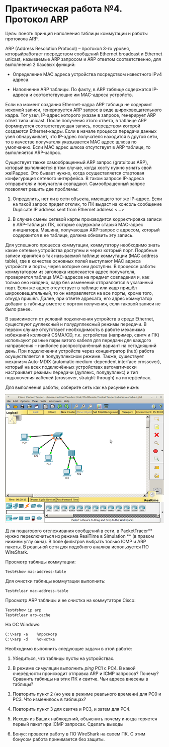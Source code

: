 # Практическая работа №4 . Протокол ARP

Цель: понять принцип наполнения таблицы коммутации и работы протокола ARP.

ARP \(Address Resolution Protocol\) – протокол 3-го уровня, которыйработает посредством сообщений Ethernet broadcast и Ethernet unicast, называемые ARP запросом и ARP ответом соответственно, для выполнения 2 базовых функций:

* Определение MAC адреса устройства посредством известного IPv4 адреса.

* Наполнение ARP таблицы. По факту, в ARP таблице содержатся IP-адреса и соответствующие им MAC-адреса устройств.

Если на момент создания Ethernet-кадра ARP таблица не содержит искомой записи, генерируется ARP запрос в виде широковещательного кадра. Тот узел, IP-адрес которого указан в запросе, генерирует ARP ответ типа unicast. После получения этого ответа, в таблице ARP формируется соответствующая запись, посредством которой создаются Ethernet-кадры. Если в начале процесса передачи данных узел обнаруживает, что IP-адрес получателя находится в другой сети, то в качестве получателя указывается MAC адрес шлюза по умолчанию. Если MAC адрес шлюза отсутствует в ARP таблице, то выполняется ARP-запрос.

Существует также самообращенный ARP запрос \(gratuitous ARP\), который выполняется в том случае, когда хосту нужно узнать свой жеIPадрес. Это бывает нужно, когда осуществляется стартовая конфигурация сетевого интерфейса. В таком запросе IP-адреса отправителя и получателя совпадают. Самообращенный запрос позволяет решить две проблемы:

1. Определить, нет ли в сети объекта, имеющего тот же IР-адрес. Если на такой запрос придет отклик, то ПК выдаст на консоль сообщение Duplicate IP address sent from Ethernet address &lt;…&gt;

2. В случае смены сетевой карты производится корректировка записи в АRP-таблицах ПК, которые содержали старый МАС-адрес инициатора. Машина, получающая ARP-запрос c адресом, который содержится в ее таблице, должна обновить эту запись.

Для успешного процесса коммутации, коммутатору необходимо знать какие сетевые устройства доступны и через который порт. Подобные записи хранятся в так называемой таблице коммутации \(MAC address table\), где в качестве основных полей выступают MAC адреса устройств и порты, через которые они доступны. В процессе работы коммутатором из заголовка извлекается адрес получателя, проверяется таблица MAC-адресов на предмет совпадения и, как только оно найдено, кадр без изменений отправляется в указанный порт. Если же адрес отсутствует в таблице или кадр пришёл широковещательный, то он направляется на все порты, кроме того, откуда пришёл. Далее, при ответе адресата, его адрес коммутатор добавит в таблицу вместе с портом получения, если таковой записи не было ранее.

В зависимости от условий подключения устройств в среде Ethernet, существуют дуплексный и полудуплексный режимы передачи. В первом случае отсутствует необходимость в работе механизма избежаний коллизий CSMA/CD, т.к. устройства \(например, свитч и ПК\) используют разные пары витого кабеля для передачи для каждого направления – наиболее распространённый вариант на сегодняшний день. При подключении устройств через концентратор \(hub\) работа осуществляется в полудуплексном режиме. Также, существует механизм Auto-MDIX \(automatic medium-dependent interface crossover\), который на всех подключённых устройствах автоматически настраивает режимы передачи \(дуплекс, полудуплекс\) и тип подключения кабелей \(crossover, straight-through\) на интерфейсах.

Для выполнения работы, соберите сеть как на рисунке ниже:

![](/assets/pk4topo.png)

  
Д ля пошагового отслеживания сообщений в сети, в PacketTracer** нужно переключиться из режима RealTime в Simulation ** \(в правом нижнем углу окна\). В поле фильтров выбрать только ICMP и ARP пакеты. В реальной сети для подобного анализа используется ПО WireShark.

Просмотр таблицы коммутации:

```
Test#show mac-address-table
```

Для очистки таблицы коммутации выполнить:

```
Test#clear mac-address-table
```

Просмотр ARP таблицы и ее очистка на коммутаторе Cisco:

```
Test#show ip arp 
Test#clear arp-cache
```

На ОС Windows:

```
 C:\>arp -a    %просмотр
C:\>arp -d    %очистка
```

Необходимо выполнить следующие задачи в этой работе:

1. Убедиться, что таблицы пусты на устройствах.

2. В режиме симуляции выполнить _ping_ PC1 с PC4. В какой очерёдности происходит отправка ARP и ICMP запросов? Почему? Сравнить таблицы на этих ПК и свитче. Чьи адреса внесены в таблицы?

3. Повторить пункт 2 \(но уже в режиме реального времени\) для PC0 и PC3. Что изменилось в таблицах?

4. Повторить пункт 3 для свитча и PC3, и затем для PC4.

5. Исходя из Ваших наблюдений, объяснить почему иногда теряется первый пакет при ICMP запросах. Сделать выводы

6. Бонус: провести работу в ПО WireShark на своем ПК. С этим бонусом работа принимается без защиты.

 

 

 

